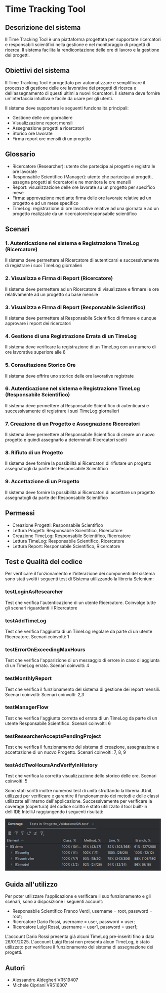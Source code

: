 # Time Tracking Tool

## Descrizione del sistema

Il Time Tracking Tool è una piattaforma progettata per supportare ricercatori e responsabili scientifici nella gestione e nel monitoraggio di progetti di ricerca.
Il sistema facilita la rendicontazione delle ore di lavoro e la gestione dei progetti.

## Obiettivi del sistema

Il Time Tracking Tool è progettato per automatizzare e semplificare il processo di gestione delle ore lavorative dei progetti di ricerca e dell'assegnamento di questi ultimi a nuovi ricercatori.
Il sistema deve fornire un'interfaccia intuitiva e facile da usare per gli utenti.

Il sistema deve supportare le seguenti funzionalità principali:

- Gestione delle ore giornaliere
- Visualizzazione report mensili
- Assegnazione progetti a ricercatori
- Storico ore lavorate
- Firma report ore mensili di un progetto

## Glossario

- Ricercatore (Researcher): utente che partecipa ai progetti e registra le ore lavorate
- Responsabile Scientifico (Manager): utente che partecipa ai progetti, assegna progetti ai ricercatori e ne monitora le ore mensili
- Report: visualizzazione delle ore lavorate su un progetto per specifico mese
- Firma: approvazione mediante firma delle ore lavorate relative ad un progetto e ad un mese specifico
- TimeLog: registrazione di ore lavorative relative ad una giornata e ad un progetto realizzate da un ricercatore/responsabile scientifico

## Scenari

### 1. Autenticazione nel sistema e Registrazione TimeLog (Ricercatore)

Il sistema deve permettere al Ricercatore di autenticarsi e successivamente di registrare i suoi TimeLog giornalieri

### 2. Visualizza e Firma di Report (Ricercatore)

Il sistema deve permettere ad un Ricercatore di visualizzare e firmare le ore relativamente ad un progetto su base mensile

### 3. Visualizza e Firma di Report (Responsabile Scientifico)

Il sistema deve permettere al Responsabile Scientifico di firmare e dunque approvare i report dei ricercatori

### 4. Gestione di una Registrazione Errata di un TimeLog

Il sistema deve verificare la registrazione di un TimeLog con un numero di ore lavorative superiore alle 8

### 5. Consultazione Storico Ore

Il sistema deve offrire uno storico delle ore lavorative registrate

### 6. Autenticazione nel sistema e Registrazione TimeLog (Responsabile Scientifico)

Il sistema deve permettere al Responsabile Scientifico di autenticarsi e successivamente di registrare i suoi TimeLog giornalieri

### 7. Creazione di un Progetto e Assegnazione Ricercatori

Il sistema deve permettere al Responsabile Scientifico di creare un nuovo progetto e quindi assegnarlo a determinati Ricercatori scelti

### 8. Rifiuto di un Progetto

Il sistema deve fornire la possibilità ai Ricercatori di rifiutare un progetto assegnatogli da parte del Responsabile Scientifico

### 9. Accettazione di un Progetto

Il sistema deve fornire la possibilità ai Ricercatori di accettare un progetto assegnatogli da parte del Responsabile Scientifico

## Permessi

- Creazione Progetti: Responsabile Scientifico
- Lettura Progetti: Responsabile Scientifico, Ricercatore
- Creazione TimeLog: Responsabile Scientifico, Ricercatore
- Lettura TimeLog: Responsabile Scientifico, Ricercatore
- Lettura Report: Responsabile Scientifico, Ricercatore

## Test e Qualità del codice

Per verificare il funzionamento e l'interazione dei componenti del sistema sono stati svolti i seguenti test di Sistema utilizzando la libreria Selenium:

### testLoginAsResearcher

Test che verifica l'autenticazione di un utente Ricercatore. Coinvolge tutte gli scenari riguardanti il Ricercatore

### testAddTimeLog

Test che verifica l'aggiunta di un TimeLog regolare da parte di un utente Ricercatore. Scenari coinvolti: 1

### testErrorOnExceedingMaxHours

Test che verifica l'apparizione di un messaggio di errore in caso di aggiunta di un TimeLog errato. Scenari coinvolti: 4

### testMonthlyReport

Test che verifica il funzionamento del sistema di gestione dei report mensili. Scenari coinvolti: Scenari coinvolti: 2,3

### testManagerFlow

Test che verifica l'aggiunta corretta ed errata di un TimeLog da parte di un utente Responsabile Scientifico. Scenari coinvolti: 6

### testResearcherAcceptsPendingProject

Test che verifica il funzionamento del sistema di creazione, assegnazione e accettazione di un nuovo Progetto. Scenari coinvolti: 7, 8, 9

### testAddTwoHoursAndVerifyInHistory

Test che verifica la corretta visualizzazione dello storico delle ore. Scenari coinvolti: 5

Sono stati scritti inoltre numerosi test di unità sfruttando la libreria JUnit, utilizzati per verificare e garantire il funzionamento dei metodi e delle classi utilizzate all'interno dell'applicazione.
Successivamente per verificare la coverage (copertura) del codice scritto è stato utilizzato il tool built-in dell'IDE IntelliJ raggiungendo i seguenti risultati:

![Code Coverage](/images/coverage_intellij.png "Code Coverage")

## Guida all'utilizzo

Per poter utilizzare l'applicazione e verificare il suo funzionamento e gli scenari, sono a disposizione i seguenti account:
- Responsabile Scientifico Franco Verdi, username = root, password = root;
- Ricercatore Dario Rossi, username = user, password = user;
- Ricercatore Luigi Rossi, username = user1, password = user1;

L'account Dario Rossi presenta già alcuni TimeLog pre-inseriti fino a data 26/01/2025.
L'account Luigi Rossi non presenta alcun TimeLog, è stato utilizzato per verificare il funzionamento del sistema di assegnazione dei progetti.


## Autori

- Alessandro Aldegheri VR519407
- Michele Cipriani VR516307
